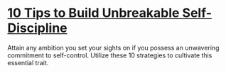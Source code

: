 
# [10 Tips to Build Unbreakable Self-Discipline](https://www.mindhaste.com/t/discipline/10-tips-to-build-unbreakable-self-discipline-48)

Attain any ambition you set your sights on if you possess an unwavering commitment to self-control. Utilize these 10 strategies to cultivate this essential trait.
    